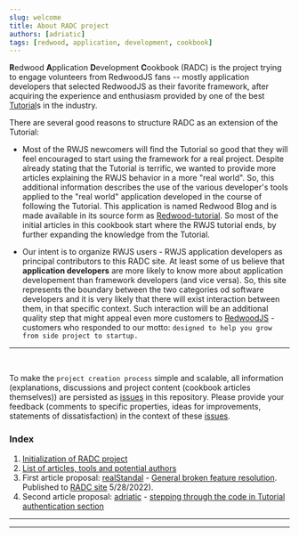 ```yaml
---
slug: welcome
title: About RADC project
authors: [adriatic]
tags: [redwood, application, development, cookbook]
---
```


**R**edwood **A**pplication **D**evelopment **C**ookbook (RADC) is the project trying to engage volunteers from RedwoodJS fans -- mostly application developers that selected RedwoodJS as their favorite framework, after acquiring the experience and enthusiasm provided by one of the best [Tutorial](https://redwoodjs.com/docs/tutorial/foreword)s in the industry.

There are several good reasons to structure RADC as an extension of the Tutorial:

- Most of the RWJS newcomers will find the Tutorial so good that they will feel encouraged to start using the framework for a real project. Despite already stating that the Tutorial is terrific, we wanted to provide more articles explaining the RWJS behavior in a more "real world". So, this additional information describes the use of the various developer's tools applied to the "real world" application developed in the course of following the Tutorial. This application is named Redwood Blog and is made available in its source form as [Redwood-tutorial](https://github.com/redwoodjs/redwood-tutorial). So most of the initial articles in this cookbook start where the RWJS tutorial ends, by further expanding the knowledge from the Tutorial.

- Our intent is to organize RWJS users - RWJS application developers as principal contributors to this RADC site. At least some of us believe that **application developers** are more likely to know more about application developement than framework developers (and vice versa). So, this site represents the boundary between the two categories od software developers and it is very likely that there will exist interaction between them, in that specific context. Such interaction will be an additional quality step that might appeal even more customers to [RedwoodJS](https://redwoodjs.com/) - customers who responded to our motto: `designed to help you grow from side project to startup.`

---
<br/>

To make the `project creation process` simple and scalable, all information (explanations, discussions and project content (cookbook articles themselves)) are persisted as [issues](https://github.com/adriatic/RADC/issues) in this repository. Please provide your feedback (comments to specific properties, ideas for improvements, statements of dissatisfaction) in the context of these [issues](https://github.com/adriatic/RADC/issues). 

### Index

1. [Initialization of RADC project](https://github.com/adriatic/RADC/issues/3#issue-1242355648)
2. [List of articles, tools and potential authors](https://github.com/adriatic/RADC/issues/3#issuecomment-1132239638)
3. First article proposal: [realStandal](https://github.com/realStandal) - [General broken feature resolution](https://github.com/adriatic/RADC/issues/5). Published to [RADC site](https://rw-community.org/how%20to/reinstall%20rw/) 5/28/2022).
4. Second article proposal: [adriatic](https://github.com/adriatic) -  [stepping through the code in Tutorial authentication section](https://github.com/adriatic/RADC/issues/4#issue-1243406438)

---
---

